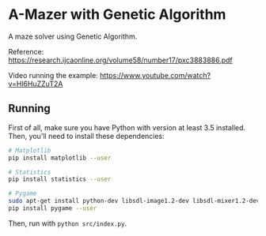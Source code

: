 # A-Mazer with Genetic Algorithm

A maze solver using Genetic Algorithm.

Reference: <https://research.ijcaonline.org/volume58/number17/pxc3883886.pdf>

Video running the example: <https://www.youtube.com/watch?v=Hl6HuZZuT2A>

## Running

First of all, make sure you have Python with version at least 3.5 installed. Then, you'll need to install these dependencies:

```zsh
# Matplotlib
pip install matplotlib --user

# Statistics
pip install statistics --user

# Pygame
sudo apt-get install python-dev libsdl-image1.2-dev libsdl-mixer1.2-dev libsdl-ttf2.0-dev libsdl1.2-dev libsmpeg-dev python-numpy subversion libportmidi-dev ffmpeg libswscale-dev libavformat-dev libavcodec-dev libfreetype6-dev
pip install pygame --user
```

Then, run with `python src/index.py`.
